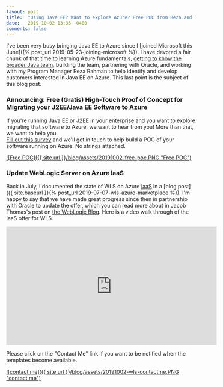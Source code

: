 ```yaml
---
layout: post
title:  "Using Java EE? Want to explore Azure? Free POC from Reza and I"
date:   2019-10-02 13:36 -0400
comments: false
---
```


I've been very busy bringing Java EE to Azure since I [joined Microsoft this June]({% post_url 2019-05-23-joining-microsoft %}).  I have devoted a fair chunk of that time to learning Azure fundamentals, [getting to know the broader Java team](https://blogs.microsoft.com/blog/2019/08/19/microsoft-acquires-jclarity-to-help-optimize-java-workloads-on-azure/), building the team, partnering with Oracle, and working with my Program Manager Reza Rahman to help identify and develop customers interested in Java EE on Azure.  This last point is the subject of this blog post.

### Announcing: Free (Gratis) High-Touch Proof of Concept for Migrating your J2EE/Java EE Software to Azure

If you're running Java EE or J2EE in your enterprise and you want to
explore migrating that software to Azure, we want to hear from you!
More than that, we want to help you.  
[Fill out this survey](https://microsoft.qualtrics.com/jfe/form/SV_0OCM4TNkiQC4scJ) and
we'll get in touch to help build a POC of your software running on Azure.  No strings attached.

[![Free POC]({{ site.url }}/blog/assets/20191002-free-poc.PNG "Free POC")](https://microsoft.qualtrics.com/jfe/form/SV_0OCM4TNkiQC4scJ)

### Update WebLogic Server on Azure IaaS

Back in July, I documented the state of WLS on Azure [IaaS](https://aka.ms/NISTSays) in a [blog post]({{ site.baseurl }}{% post_url 2019-07-07-wls-azure-marketplace %}).  I'm happy to say that we have made great progress since then in partnership with Oracle to update the offer, which you can read more about in Jacob Thomas's post on [the WebLogic Blog](https://blogs.oracle.com/weblogicserver/oracle-weblogic-server-on-microsoft-azure-iaas).  Here is a video walk through of the IaaS offer for WLS.

<iframe width="560" height="315" src="https://www.youtube.com/embed/m7evI4lObcI" frameborder="0" allow="accelerometer; autoplay; encrypted-media; gyroscope; picture-in-picture" allowfullscreen></iframe>

Please click on the "Contact Me" link if you want to be notified when
the templates become available.

[![contact me]({{ site.url }}/blog/assets/20191002-wls-contactme.PNG "contact me")](https://aka.ms/azurewls)

&nbsp;
&nbsp;
&nbsp;
&nbsp;
&nbsp;
&nbsp;
&nbsp;
&nbsp;
&nbsp;
&nbsp;
&nbsp;
&nbsp;
&nbsp;
&nbsp;
&nbsp;
&nbsp;
&nbsp;
&nbsp;
&nbsp;


